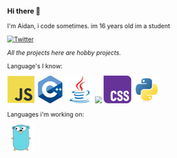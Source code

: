 ### Hi there 👋
I'm Aidan,
i code sometimes.
im 16 years old
im a student

[![Twitter](https://img.shields.io/badge/-Twitter-blue?style=flat&logo=twitter&logoColor=white)](https://twitter.com/SiIverAidan)

_All the projects here are hobby projects._

Language's I know:

<code><img height="64" src="https://github.com/devicons/devicon/blob/master/icons/javascript/javascript-original.svg"></code>
<code><img height="64" src="https://github.com/devicons/devicon/blob/master/icons/cplusplus/cplusplus-original.svg"></code>
<code><img height="64" src="https://github.com/devicons/devicon/blob/master/icons/java/java-original.svg"></code>
<code><img height="64" src="https://github.com/devicons/devicon/blob/master/icons/html/html-original.svg"></code>
<code><img height="64" src="https://github.com/devicons/devicon/blob/master/icons/css/css-original.svg"></code>
<code><img height="64" src="https://github.com/devicons/devicon/blob/master/icons/python/python-original.svg"></code>



Languages i'm working on:

<code><img height="64" src="https://github.com/devicons/devicon/blob/master/icons/go/go-original.svg"></code>

